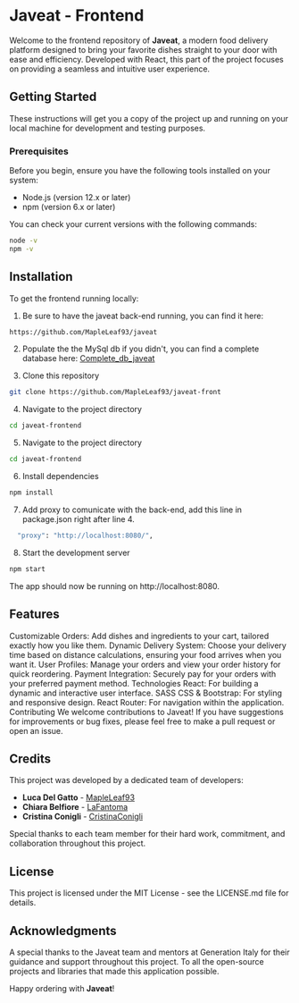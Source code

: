 # Javeat - Frontend

Welcome to the frontend repository of **Javeat**, a modern food delivery platform designed to bring your favorite dishes straight to your door with ease and efficiency. Developed with React, this part of the project focuses on providing a seamless and intuitive user experience.

## Getting Started

These instructions will get you a copy of the project up and running on your local machine for development and testing purposes.

### Prerequisites

Before you begin, ensure you have the following tools installed on your system:
- Node.js (version 12.x or later)
- npm (version 6.x or later)

You can check your current versions with the following commands:
```bash
node -v
npm -v
```


## Installation
To get the frontend running locally:

1. Be sure to have the javeat back-end running, you can find it here:
```bash
https://github.com/MapleLeaf93/javeat
```

2. Populate the the MySql db if you didn't, you can find a complete database here:
[Complete_db_javeat]([https://github.com/MapleLeaf93](https://github.com/MapleLeaf93/javeat/blob/main/Complete_db_javeat.sql))

3. Clone this repository
```bash
git clone https://github.com/MapleLeaf93/javeat-front
```

4. Navigate to the project directory
```bash
cd javeat-frontend
```

5. Navigate to the project directory
```bash
cd javeat-frontend
```

6. Install dependencies
```bash
npm install
```

7. Add proxy to comunicate with the back-end, add this line in package.json right after line 4.
```bash
  "proxy": "http://localhost:8080/",
  ```

8. Start the development server
```bash
npm start
```
The app should now be running on http://localhost:8080.

## Features
Customizable Orders: Add dishes and ingredients to your cart, tailored exactly how you like them.
Dynamic Delivery System: Choose your delivery time based on distance calculations, ensuring your food arrives when you want it.
User Profiles: Manage your orders and view your order history for quick reordering.
Payment Integration: Securely pay for your orders with your preferred payment method.
Technologies
React: For building a dynamic and interactive user interface.
SASS CSS & Bootstrap: For styling and responsive design.
React Router: For navigation within the application.
Contributing
We welcome contributions to Javeat! If you have suggestions for improvements or bug fixes, please feel free to make a pull request or open an issue.

## Credits

This project was developed by a dedicated team of developers:

- **Luca Del Gatto** - [MapleLeaf93](https://github.com/MapleLeaf93)
- **Chiara Belfiore** - [LaFantoma](https://github.com/LaFantoma)
- **Cristina Conigli** - [CristinaConigli](https://github.com/CristinaConigli)

Special thanks to each team member for their hard work, commitment, and collaboration throughout this project.

## License
This project is licensed under the MIT License - see the LICENSE.md file for details.

## Acknowledgments
A special thanks to the Javeat team and mentors at Generation Italy for their guidance and support throughout this project.
To all the open-source projects and libraries that made this application possible.

Happy ordering with **Javeat**!

